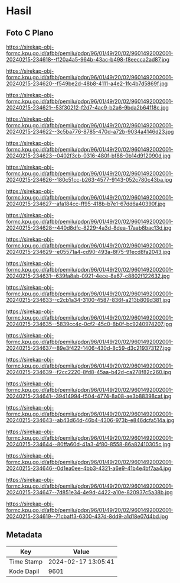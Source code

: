 # Hasil

## Foto C Plano

https://sirekap-obj-formc.kpu.go.id/afbb/pemilu/pdpr/96/01/49/20/02/9601492002001-20240215-234618--ff20a4a5-964b-43ac-b498-f8eecca2ad87.jpg

https://sirekap-obj-formc.kpu.go.id/afbb/pemilu/pdpr/96/01/49/20/02/9601492002001-20240215-234620--f549be2d-48b8-4111-a4e2-1fc4b7d5869f.jpg

https://sirekap-obj-formc.kpu.go.id/afbb/pemilu/pdpr/96/01/49/20/02/9601492002001-20240215-234621--53f30212-f2d7-4ac9-b2a6-9bda2b64f18c.jpg

https://sirekap-obj-formc.kpu.go.id/afbb/pemilu/pdpr/96/01/49/20/02/9601492002001-20240215-234622--3c5ba776-8785-470d-a72b-9034a4146d23.jpg

https://sirekap-obj-formc.kpu.go.id/afbb/pemilu/pdpr/96/01/49/20/02/9601492002001-20240215-234623--0402f3cb-0316-480f-bf88-0b14d912090d.jpg

https://sirekap-obj-formc.kpu.go.id/afbb/pemilu/pdpr/96/01/49/20/02/9601492002001-20240215-234626--180c51cc-b263-4577-9143-052c780c43ba.jpg

https://sirekap-obj-formc.kpu.go.id/afbb/pemilu/pdpr/96/01/49/20/02/9601492002001-20240215-234627--afa184cc-ff95-418b-b7e1-67dd6a40390f.jpg

https://sirekap-obj-formc.kpu.go.id/afbb/pemilu/pdpr/96/01/49/20/02/9601492002001-20240215-234628--440d8dfc-8229-4a3d-8dea-17aab8bac13d.jpg

https://sirekap-obj-formc.kpu.go.id/afbb/pemilu/pdpr/96/01/49/20/02/9601492002001-20240215-234629--e05571a4-cd90-493a-8f75-91ecd8fa2043.jpg

https://sirekap-obj-formc.kpu.go.id/afbb/pemilu/pdpr/96/01/49/20/02/9601492002001-20240215-234631--639fa8ab-0921-4ece-8a67-c8802f122632.jpg

https://sirekap-obj-formc.kpu.go.id/afbb/pemilu/pdpr/96/01/49/20/02/9601492002001-20240215-234633--c2cb1a34-3100-4587-836f-a213b809d381.jpg

https://sirekap-obj-formc.kpu.go.id/afbb/pemilu/pdpr/96/01/49/20/02/9601492002001-20240215-234635--5839cc4c-0cf2-45c0-8b0f-bc9240974207.jpg

https://sirekap-obj-formc.kpu.go.id/afbb/pemilu/pdpr/96/01/49/20/02/9601492002001-20240215-234637--89e3f422-1406-430d-8c59-d3c219373127.jpg

https://sirekap-obj-formc.kpu.go.id/afbb/pemilu/pdpr/96/01/49/20/02/9601492002001-20240215-234639--f2cc2220-8fd8-45aa-b42d-ca278f82c260.jpg

https://sirekap-obj-formc.kpu.go.id/afbb/pemilu/pdpr/96/01/49/20/02/9601492002001-20240215-234641--39414994-f504-4774-8a08-ae3b88398caf.jpg

https://sirekap-obj-formc.kpu.go.id/afbb/pemilu/pdpr/96/01/49/20/02/9601492002001-20240215-234643--ab43d64d-46b4-4306-973b-e846dcfa514a.jpg

https://sirekap-obj-formc.kpu.go.id/afbb/pemilu/pdpr/96/01/49/20/02/9601492002001-20240215-234644--80ffa60d-41a3-4f80-8558-86a82410305c.jpg

https://sirekap-obj-formc.kpu.go.id/afbb/pemilu/pdpr/96/01/49/20/02/9601492002001-20240215-234646--0d1ea0ee-4bb3-4321-a6e9-41b4e4bf7aa4.jpg

https://sirekap-obj-formc.kpu.go.id/afbb/pemilu/pdpr/96/01/49/20/02/9601492002001-20240215-234647--7d851e34-4e9d-4422-a10e-820937c5a38b.jpg

https://sirekap-obj-formc.kpu.go.id/afbb/pemilu/pdpr/96/01/49/20/02/9601492002001-20240215-234619--71cbaff3-6300-437d-8dd9-a1d18e07d4bd.jpg


## Metadata

| Key        | Value               |
| ---------- | ------------------- |
| Time Stamp | 2024-02-17 13:05:41 |
| Kode Dapil | 9601                |



